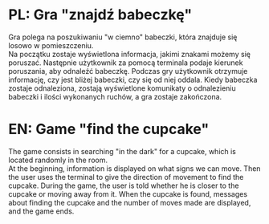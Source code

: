 # PL: Gra "znajdź babeczkę" 

Gra polega na poszukiwaniu "w ciemno" babeczki, która znajduje się losowo w pomieszczeniu.  
Na początku zostaje wyświetlona informacja, jakimi znakami możemy się poruszać.
Następnie użytkownik za pomocą terminala podaje kierunek poruszania, aby odnaleźć babeczkę.
Podczas gry użytkownik otrzymuje informację, czy jest bliżej babeczki, czy się od niej oddala.
Kiedy babeczka zostaje odnaleziona, zostają wyświetlone komunikaty o odnalezieniu babeczki i ilości wykonanych ruchów, a gra zostaje zakończona.

# EN: Game "find the cupcake" 

The game consists in searching "in the dark" for a cupcake, which is located randomly in the room.  
At the beginning, information is displayed on what signs we can move.
Then the user uses the terminal to give the direction of movement to find the cupcake.
During the game, the user is told whether he is closer to the cupcake or moving away from it.
When the cupcake is found, messages about finding the cupcake and the number of moves made are displayed, and the game ends.
